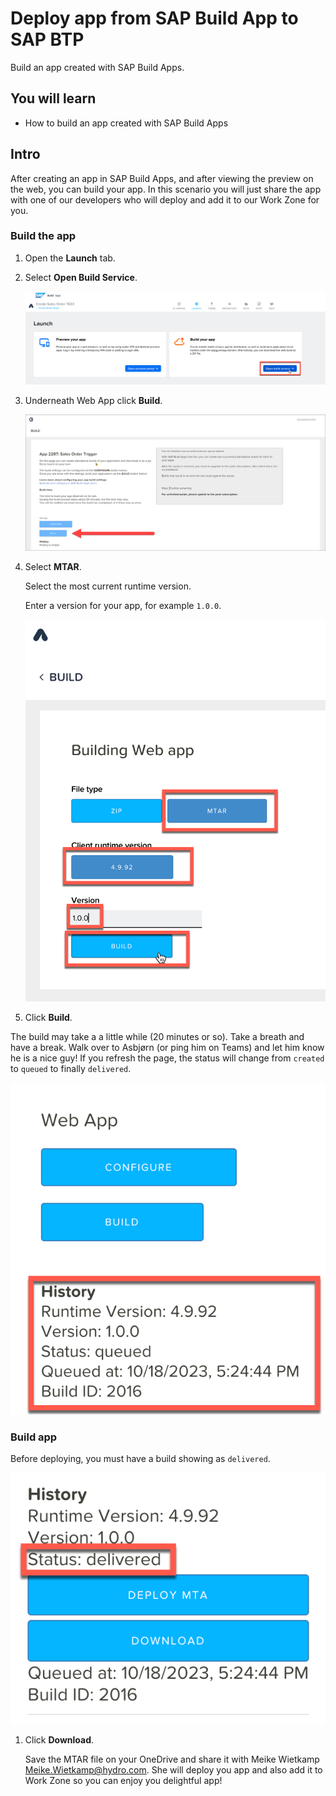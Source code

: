 # Deploy app from SAP Build App to SAP BTP
<!-- description --> Build an app created with SAP Build Apps.


## You will learn
- How to build an app created with SAP Build Apps


## Intro
After creating an app in SAP Build Apps, and after viewing the preview on the web, you can build your app. In this scenario you will just share the app with one of our developers who will deploy and add it to our Work Zone for you. 


### Build the app
1. Open the **Launch** tab.
   
2. Select **Open Build Service**.
   
    ![Build service](build1.png)


3. Underneath Web App click **Build**.

    ![Click Build](build1a.png)

4. Select **MTAR**.
   
    Select the most current runtime version.

    Enter a version for your app, for example `1.0.0`.

    ![Settings](build2.png)

5. Click **Build**.

The build may take a a little while (20 minutes or so). Take a breath and have a break. Walk over to Asbjørn (or ping him on Teams) and let him know he is a nice guy! 
If you refresh the page, the status will change from `created` to `queued` to finally `delivered`.

![Build status](build3.png)

### Build app
Before deploying, you must have a build showing as `delivered`.

![Delivered status](deploy1.png)

1. Click **Download**.

    Save the MTAR file on your OneDrive and share it with Meike Wietkamp <Meike.Wietkamp@hydro.com>. She will deploy you app and also add it to Work Zone so you can enjoy you delightful app! 
